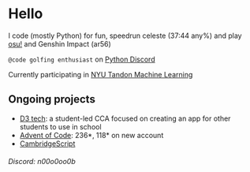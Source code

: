 # Hello

I code (mostly Python) for fun, speedrun celeste (37:44 any%) and play [osu!](https://osu.ppy.sh/users/29165713) and Genshin Impact (ar56)

`@code golfing enthusiast` on [Python Discord](https://discord.gg/python)

Currently participating in [NYU Tandon Machine Learning](https://github.com/n0Oo0Oo0b/NYU2023SummerML1)


## Ongoing projects
- [D3 tech](https://github.com/n0Oo0Oo0b/d3-tech): a student-led CCA focused on creating an app for other students to use in school
- [Advent of Code](https://github.com/n0Oo0Oo0b/advent-of-code): 236*, 118* on new account
- [CambridgeScript](https://github.com/n0Oo0Oo0b/pseudo-interpreter)

###### Discord: n00o0oo0b
